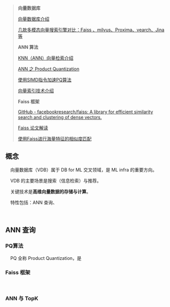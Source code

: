 > **向量数据库**
> 
> [向量数据库介绍](https://zhuanlan.zhihu.com/p/40487710)
> 
> [几款多模态向量搜索引擎对比：Faiss 、milvus、Proxima、vearch、Jina等](https://zhuanlan.zhihu.com/p/364923722)
> 
> **ANN 算法**
> 
> [KNN（ANN）向量检索介绍](https://zhuanlan.zhihu.com/p/264367144)
> 
> [ANN 之 Product Quantization](https://zhuanlan.zhihu.com/p/140548922)
> 
> [使用SIMD指令加速PQ算法](https://zhuanlan.zhihu.com/p/40055107)
> 
> [向量索引技术介绍](https://yongyuan.name/blog/vector-ann-search.html)
> 
> **Faiss 框架**
> 
> [GitHub - facebookresearch/faiss: A library for efficient similarity search and clustering of dense vectors.](https://github.com/facebookresearch/faiss)
> 
> [Faiss 论文解读](https://sunpeijie0.github.io/2021/03/12/Faiss/)
> 
> [使用Faiss进行海量特征的相似度匹配](https://zhuanlan.zhihu.com/p/210736523)

## 概念

    向量数据库（VDB）属于 DB for ML 交叉领域，是 ML infra 的重要方向。

    VDB 的主要场景是搜索（信息检索）与推荐。

    关键技术是**高维向量数据的存储与计算**。

    特性包括：ANN 查询、

    

## ANN 查询

### PQ算法

    PQ 全称 Product Quantization，是

### Faiss 框架

    

### ANN 与 TopK


